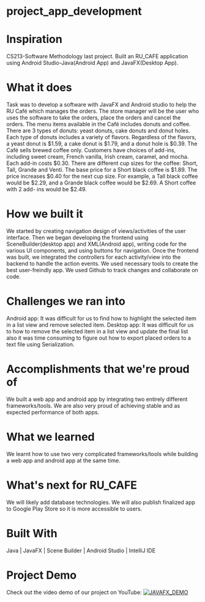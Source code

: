 # project_app_development

# Inspiration
CS213-Software Methodology last project. Built an RU_CAFE application using Android Studio-Java(Android App) and JavaFX(Desktop App).
 
# What it does
Task was to develop a software with JavaFX and Android studio to help the RU Café which manages the orders. The store manager will be
the user who uses the software to take the orders, place the orders and cancel the orders. The menu items available in
the Café includes donuts and coffee.
There are 3 types of donuts: yeast donuts, cake donuts and donut holes. Each type of donuts includes a variety of
flavors. Regardless of the flavors, a yeast donut is $1.59, a cake donut is $1.79, and a donut hole is $0.39.
The Café sells brewed coffee only. Customers have choices of add-ins, including sweet cream, French vanilla, Irish
cream, caramel, and mocha. Each add-in costs $0.30. There are different cup sizes for the coffee: Short, Tall, Grande
and Venti. The base price for a Short black coffee is $1.89. The price increases $0.40 for the next cup size. For
example, a Tall black coffee would be $2.29, and a Grande black coffee would be $2.69. A Short coffee with 2 add-
ins would be $2.49.

# How we built it
We started by creating navigation design of views/activities of the user interface. Then we began developing the frontend using SceneBuilder(desktop app) and XML(Android app), writing code for the various UI components, and using buttons for navigation. Once the frontend was built, we integrated the controllers for each activity/view into the backend to handle the action events. We used necessary tools to create the best user-freindly app. We used Github to track changes and collaborate on code.

# Challenges we ran into
Android app: It was difficult for us to find how to highlight the selected item in a list view and remove selected item.
Desktop app: It was difficult for us to how to remove the selected item in a list view and update the final list also it was time consuming to figure out how to export placed orders to a text file using Serialization.

# Accomplishments that we're proud of
We built a web app and android app by integrating two entirely different frameworks/tools. We are also very proud of achieving stable and as expected performance of both apps.

# What we learned
We learnt how to use two very complicated frameworks/tools while building a web app and android app at the same time.

# What's next for RU_CAFE
We will likely add database technologies. We will also publish finalized app to Google Play Store so it is more accessible to users.

# Built With
Java | JavaFX | Scene Builder | Android Studio | IntelliJ IDE 
# Project Demo
Check out the video demo of our project on YouTube: [![JAVAFX_DEMO](https://img.youtube.com/vi/ikeFHzTZzU8/0.jpg)](https://youtu.be/ikeFHzTZzU8)
